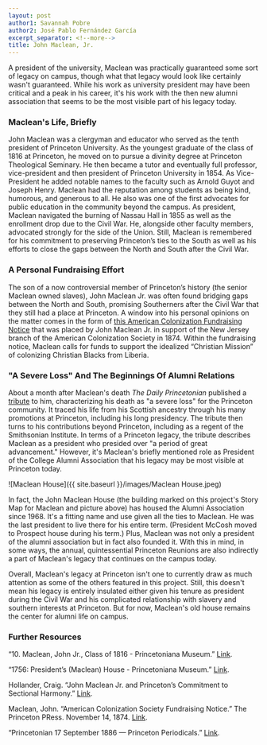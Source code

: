 ```yaml
---
layout: post
author1: Savannah Pobre
author2: José Pablo Fernández García
excerpt_separator: <!--more-->
title: John Maclean, Jr.
---
```


A president of the university, Maclean was practically guaranteed some sort of legacy on campus, though what that legacy would look like certainly wasn't guaranteed. While his work as university president may have been critical and a peak in his career, it's his work with the then new alumni association that seems to be the most visible part of his legacy today. <!--more-->

### Maclean's Life, Briefly ###
John Maclean was a clergyman and educator who served as the tenth president of Princeton University. As the youngest graduate of the class of 1816 at Princeton, he moved on to pursue a divinity degree at Princeton Theological Seminary. He then became a tutor and eventually full professor, vice-president and then president of Princeton University in 1854. As Vice-President he added notable names to the faculty such as Arnold Guyot and Joseph Henry. Maclean had the reputation among students as being kind, humorous, and generous to all. He also was one of the first advocates for public education in the community beyond the campus. As president, Maclean navigated the burning of Nassau Hall in 1855 as well as the enrollment drop due to the Civil War. He, alongside other faculty members, advocated strongly for the side of the Union. Still, Maclean is remembered for his commitment to preserving Princeton’s ties to the South as well as his efforts to close the gaps between the North and South after the Civil War.

### A Personal Fundraising Effort ###
The son of a now controversial member of Princeton’s history (the senior Maclean owned slaves), John Maclean Jr. was often found bridging gaps between the North and South, promising Southerners after the Civil War that they still had a place at Princeton. A window into his personal opinions on the matter comes in the form of [this American Colonization Fundraising Notice](https://slavery.princeton.edu/sources/american-colonization-society-fundraising-notice) that was placed by John Maclean Jr. in support of the New Jersey branch of the American Colonization Society in 1874. Within the fundraising notice, Maclean calls for funds to support the idealized “Christian Mission” of colonizing Christian Blacks from Liberia.

### "A Severe Loss" And The Beginnings Of Alumni Relations ###
About a month after Maclean's death *The Daily Princetonian* published a [tribute](https://papersofprinceton.princeton.edu/princetonperiodicals/?a=d&d=Princetonian18860917-01.2.2&e=-------en-20--1--txt-txIN-------) to him, characterizing his death as "a severe loss" for the Princeton community. It traced his life from his Scottish ancestry through his many promotions at Princeton, including his long presidency. The tribute then turns to his contributions beyond Princeton, including as a regent of the Smithsonian Institute. In terms of a Princeton legacy, the tribute describes Maclean as a president who presided over "a period of great advancement." However, it's Maclean's briefly mentioned role as President of the College Alumni Association that his legacy may be most visible at Princeton today.

![Maclean House]({{ site.baseurl }}/images/Maclean House.jpeg)

In fact, the John Maclean House (the building marked on this project's Story Map for Maclean and picture above) has housed the Alumni Association since 1968. It's a fitting name and use given all the ties to Maclean. He was the last president to live there for his entire term. (President McCosh moved to Prospect house during his term.) Plus, Maclean was not only a president of the alumni association but in fact also founded it. With this in mind, in some ways, the annual, quintessential Princeton Reunions are also indirectly a part of Maclean's legacy that continues on the campus today.

Overall, Maclean's legacy at Princeton isn't one to currently draw as much attention as some of the others featured in this project. Still, this doesn't mean his legacy is entirely insulated either given his tenure as president during the Civil War and his complicated relationship with slavery and southern interests at Princeton. But for now, Maclean's old house remains the center for alumni life on campus.

### Further Resources ###
“10. Maclean, John Jr., Class of 1816 - Princetoniana Museum.” [Link](https://www.princetonianamuseum.org/artifact/493a14e7-a4b3-48a9-a777-41a109021e59).

“1756: President’s (Maclean) House - Princetoniana Museum.” [Link](https://www.princetonianamuseum.org/artifact/a1a8ebdd-9f18-4a2a-aba2-9d4a03f08752).

Hollander, Craig. “John Maclean Jr. and Princeton’s Commitment to Sectional Harmony.” [Link](https://slavery.princeton.edu/stories/john-maclean-jr).

Maclean, John. “American Colonization Society Fundraising Notice.” The Princeton PRess. November 14, 1874. [Link](https://slavery.princeton.edu/sources/american-colonization-society-fundraising-notice).

“Princetonian 17 September 1886 — Princeton Periodicals.” [Link](https://papersofprinceton.princeton.edu/princetonperiodicals/?a=d&d=Princetonian18860917-01.1.1).
